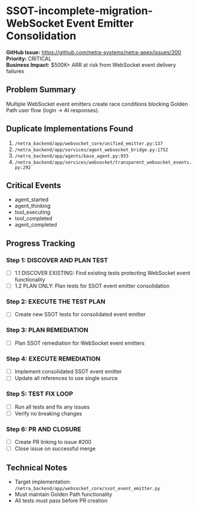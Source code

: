 # SSOT-incomplete-migration-WebSocket Event Emitter Consolidation

**GitHub Issue:** https://github.com/netra-systems/netra-apex/issues/200  
**Priority:** CRITICAL  
**Business Impact:** $500K+ ARR at risk from WebSocket event delivery failures

## Problem Summary
Multiple WebSocket event emitters create race conditions blocking Golden Path user flow (login → AI responses).

## Duplicate Implementations Found
1. `/netra_backend/app/websocket_core/unified_emitter.py:137`
2. `/netra_backend/app/services/agent_websocket_bridge.py:1752`  
3. `/netra_backend/app/agents/base_agent.py:933`
4. `/netra_backend/app/services/websocket/transparent_websocket_events.py:292`

## Critical Events
- agent_started
- agent_thinking
- tool_executing
- tool_completed
- agent_completed

## Progress Tracking

### Step 1: DISCOVER AND PLAN TEST
- [ ] 1.1 DISCOVER EXISTING: Find existing tests protecting WebSocket event functionality
- [ ] 1.2 PLAN ONLY: Plan tests for SSOT event emitter consolidation

### Step 2: EXECUTE THE TEST PLAN
- [ ] Create new SSOT tests for consolidated event emitter

### Step 3: PLAN REMEDIATION
- [ ] Plan SSOT remediation for WebSocket event emitters

### Step 4: EXECUTE REMEDIATION
- [ ] Implement consolidated SSOT event emitter
- [ ] Update all references to use single source

### Step 5: TEST FIX LOOP
- [ ] Run all tests and fix any issues
- [ ] Verify no breaking changes

### Step 6: PR AND CLOSURE
- [ ] Create PR linking to issue #200
- [ ] Close issue on successful merge

## Technical Notes
- Target implementation: `/netra_backend/app/websocket_core/ssot_event_emitter.py`
- Must maintain Golden Path functionality
- All tests must pass before PR creation